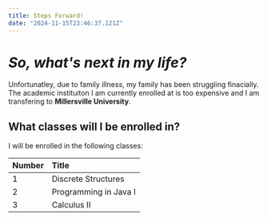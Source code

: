 ```yaml
---
title: Steps Forward!
date: "2024-11-15T23:46:37.121Z"
---
```


# *So, what's next in my life?*

Unfortunatley, due to family illness, my family has been struggling finacially. The academic instituiton I am currently enrolled at is too expensive and I am transfering to **Millersville University**.

## What classes will I be enrolled in?

I will be enrolled in the following classes:

| Number | Title                                    
| :----- | :--------------------------------------- | 
| 1      | Discrete Structures                      | 
| 2      | Programming in Java I                    | 
| 3      | Calculus II                              | 